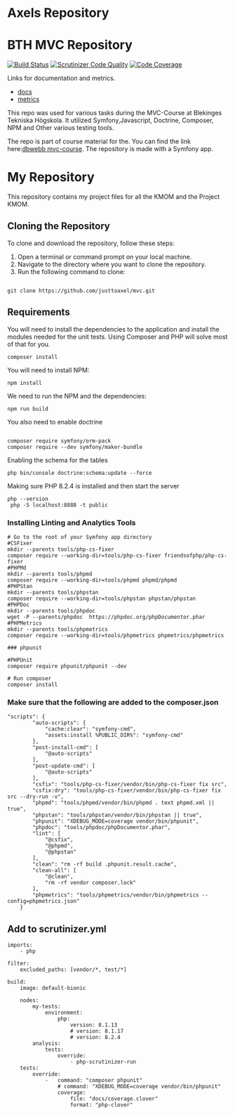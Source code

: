 # Axels Repository

# BTH MVC Repository

[![Build Status](https://scrutinizer-ci.com/g/justtoaxel/mvc/badges/build.png?b=main)](https://scrutinizer-ci.com/g/justtoaxel/mvc/build-status/main)
[![Scrutinizer Code Quality](https://scrutinizer-ci.com/g/justtoaxel/mvc/badges/quality-score.png?b=main)](https://scrutinizer-ci.com/g/justtoaxel/mvc/?branch=main)
[![Code Coverage](https://scrutinizer-ci.com/g/justtoaxel/mvc/badges/coverage.png?b=main)](https://scrutinizer-ci.com/g/justtoaxel/mvc/?branch=main)

Links for documentation and metrics.

-   [docs](https://www.student.bth.se/~axli22/dbwebb-kurser/mvc/me/report/docs/api/)
-   [metrics](https://www.student.bth.se/~axli22/dbwebb-kurser/mvc/me/report/docs/metrics/)

This repo was used for various tasks during the MVC-Course at Blekinges Tekniska Högskola. It utilized Symfony,Javascript, Doctrine, Composer, NPM and Other various testing tools.

The repo is part of course material for the. You can find the link here:[dbwebb mvc-course](https://github.com/dbwebb-se/mvc). The repository is made with a Symfony app.

# My Repository

This repository contains my project files for all the KMOM and the Project KMOM.

## Cloning the Repository

To clone and download the repository, follow these steps:

1. Open a terminal or command prompt on your local machine.
2. Navigate to the directory where you want to clone the repository.
3. Run the following command to clone:

```

git clone https://github.com/justtoaxel/mvc.git

```

## Requirements

You will need to install the dependencies to the application and install the modules needed for the unit tests. Using Composer and PHP will solve most of that for you.

```
composer install
```

You will need to install NPM:

```
npm install
```

We need to run the NPM and the dependencies:

```
npm run build
```

You also need to enable doctrine

```

composer require symfony/orm-pack
composer require --dev symfony/maker-bundle

```

Enabling the schema for the tables

```
php bin/console doctrine:schema:update --force

```

Making sure PHP 8.2.4 is installed and then start the server

```
php --version
 php -S localhost:8888 -t public

```

### Installing Linting and Analytics Tools

```
# Go to the root of your Symfony app directory
#CSFixer
mkdir --parents tools/php-cs-fixer
composer require --working-dir=tools/php-cs-fixer friendsofphp/php-cs-fixer
#PHPMd
mkdir --parents tools/phpmd
composer require --working-dir=tools/phpmd phpmd/phpmd
#PHPStan
mkdir --parents tools/phpstan
composer require --working-dir=tools/phpstan phpstan/phpstan
#PHPDoc
mkdir --parents tools/phpdoc
wget -P --parents/phpdoc  https://phpdoc.org/phpDocumentor.phar
#PHPMetrics
mkdir --parents tools/phpmetrics
composer require --working-dir=tools/phpmetrics phpmetrics/phpmetrics

### phpunit

```

```
#PHPUnit
composer require phpunit/phpunit --dev

```

```
# Run composer
composer install

```

### Make sure that the following are added to the composer.json

```
"scripts": {
        "auto-scripts": {
            "cache:clear": "symfony-cmd",
            "assets:install %PUBLIC_DIR%": "symfony-cmd"
        },
        "post-install-cmd": [
            "@auto-scripts"
        ],
        "post-update-cmd": [
            "@auto-scripts"
        ],
        "csfix": "tools/php-cs-fixer/vendor/bin/php-cs-fixer fix src",
        "csfix:dry": "tools/php-cs-fixer/vendor/bin/php-cs-fixer fix src --dry-run -v",
        "phpmd": "tools/phpmd/vendor/bin/phpmd . text phpmd.xml || true",
        "phpstan": "tools/phpstan/vendor/bin/phpstan || true",
        "phpunit": "XDEBUG_MODE=coverage vendor/bin/phpunit",
        "phpdoc": "tools/phpdoc/phpDocumentor.phar",
        "lint": [
            "@csfix",
            "@phpmd",
            "@phpstan"
        ],
        "clean": "rm -rf build .phpunit.result.cache",
        "clean-all": [
            "@clean",
            "rm -rf vendor composer.lock"
        ],
        "phpmetrics": "tools/phpmetrics/vendor/bin/phpmetrics --config=phpmetrics.json"
    }

```

## Add to scrutinizer.yml

```
imports:
    - php

filter:
    excluded_paths: [vendor/*, test/*]

build:
    image: default-bionic

    nodes:
        my-tests:
            environment:
                php:
                    version: 8.1.13
                    # version: 8.1.17
                    # version: 8.2.4
        analysis:
            tests:
                override:
                    - php-scrutinizer-run
    tests:
        override:
            -   command: "composer phpunit"
                # command: "XDEBUG_MODE=coverage vendor/bin/phpunit"
                coverage:
                    file: "docs/coverage.clover"
                    format: "php-clover"
```
